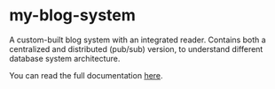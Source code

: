# my-blog-system
A custom-built blog system with an integrated reader. Contains both a centralized and distributed (pub/sub) version, to understand different database system architecture.

You can read the full documentation [here](https://docs.google.com/document/d/1uyphumFCYb_D6VXtgDWyLvXSVZQiapX2OmWqndrOFiQ/edit?tab=t.0).